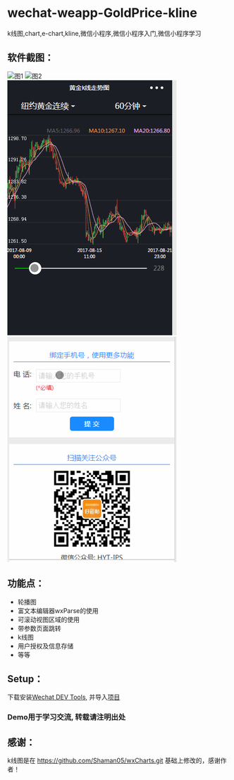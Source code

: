 # wechat-weapp-GoldPrice-kline
k线图,chart,e-chart,kline,微信小程序,微信小程序入门,微信小程序学习


## 软件截图：
![图1](1.gif)  ![图2](2.gif)  
![图3](3.gif)  ![图4](4.gif)

## 功能点：
* 轮播图
* 富文本编辑器wxParse的使用
* 可滚动视图区域的使用
* 带参数页面跳转
* k线图
* 用户授权及信息存储
* 等等





## Setup：
下载安装[Wechat DEV Tools](https://mp.weixin.qq.com/debug/wxadoc/dev/devtools/download.html), 并导入[项目](https://github.com/jacksplwxy/wechat-weapp-GoldPrice-kline.git)


### Demo用于学习交流, 转载请注明出处


## 感谢：

k线图是在 https://github.com/Shaman05/wxCharts.git 基础上修改的，感谢作者！
